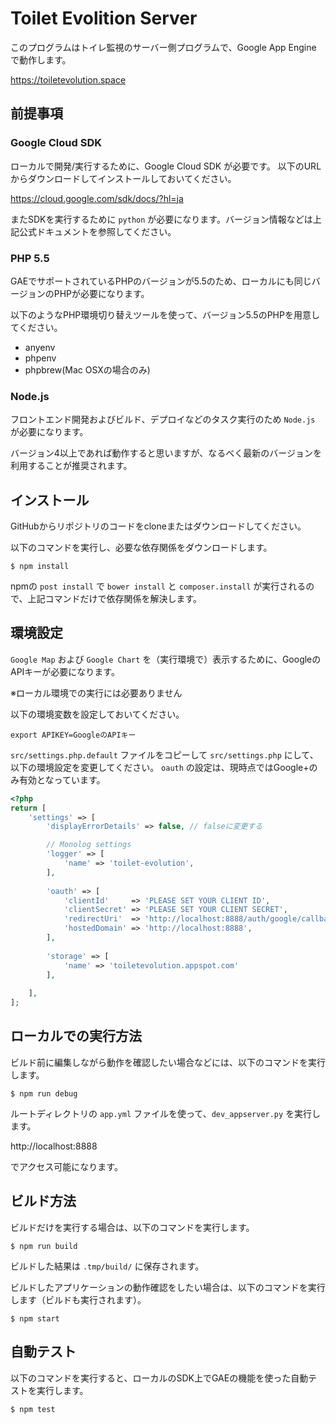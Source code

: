 # Toilet Evolition Server

このプログラムはトイレ監視のサーバー側プログラムで、Google App Engine で動作します。

https://toiletevolution.space

## 前提事項

### Google Cloud SDK

ローカルで開発/実行するために、Google Cloud SDK が必要です。
以下のURLからダウンロードしてインストールしておいてください。

https://cloud.google.com/sdk/docs/?hl=ja

またSDKを実行するために `python` が必要になります。バージョン情報などは上記公式ドキュメントを参照してください。

### PHP 5.5

GAEでサポートされているPHPのバージョンが5.5のため、ローカルにも同じバージョンのPHPが必要になります。

以下のようなPHP環境切り替えツールを使って、バージョン5.5のPHPを用意してください。

- anyenv
- phpenv
- phpbrew(Mac OSXの場合のみ)

### Node.js

フロントエンド開発およびビルド、デプロイなどのタスク実行のため `Node.js` が必要になります。

バージョン4以上であれば動作すると思いますが、なるべく最新のバージョンを利用することが推奨されます。

## インストール

GitHubからリポジトリのコードをcloneまたはダウンロードしてください。

以下のコマンドを実行し、必要な依存関係をダウンロードします。

```
$ npm install
```

npmの `post install` で `bower install` と `composer.install` が実行されるので、上記コマンドだけで依存関係を解決します。

## 環境設定

`Google Map` および `Google Chart` を（実行環境で）表示するために、GoogleのAPIキーが必要になります。

※ローカル環境での実行には必要ありません

以下の環境変数を設定しておいてください。

```
export APIKEY=GoogleのAPIキー
```

`src/settings.php.default` ファイルをコピーして `src/settings.php` にして、以下の環境設定を変更してください。
`oauth` の設定は、現時点ではGoogle+のみ有効となっています。

```php
<?php
return [
    'settings' => [
        'displayErrorDetails' => false, // falseに変更する

        // Monolog settings
        'logger' => [
            'name' => 'toilet-evolution',
        ],
        
        'oauth' => [
            'clientId'     => 'PLEASE SET YOUR CLIENT ID',
            'clientSecret' => 'PLEASE SET YOUR CLIENT SECRET',
            'redirectUri'  => 'http://localhost:8888/auth/google/callback', // PLEASE CHANGE URI
            'hostedDomain' => 'http://localhost:8888',                      // PLEASE CHANGE DOMAIN
        ],
        
        'storage' => [
            'name' => 'toiletevolution.appspot.com'
        ],
        
    ],
];
```

## ローカルでの実行方法

ビルド前に編集しながら動作を確認したい場合などには、以下のコマンドを実行します。

```
$ npm run debug
```

ルートディレクトリの `app.yml` ファイルを使って、`dev_appserver.py` を実行します。

http://localhost:8888

でアクセス可能になります。

## ビルド方法

ビルドだけを実行する場合は、以下のコマンドを実行します。

```
$ npm run build
```

ビルドした結果は `.tmp/build/` に保存されます。

ビルドしたアプリケーションの動作確認をしたい場合は、以下のコマンドを実行します（ビルドも実行されます）。

```
$ npm start
```

## 自動テスト

以下のコマンドを実行すると、ローカルのSDK上でGAEの機能を使った自動テストを実行します。

```
$ npm test
```


